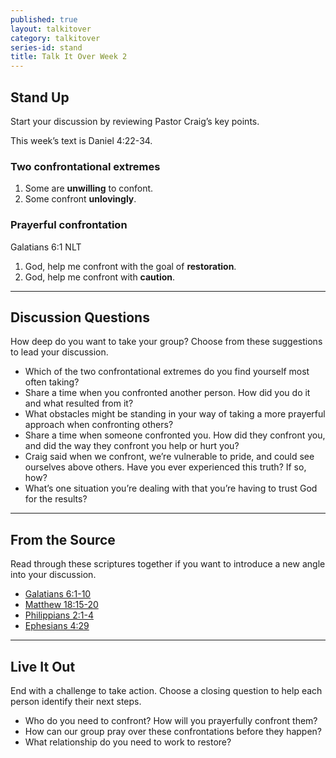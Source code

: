 ```yaml
---
published: true
layout: talkitover
category: talkitover
series-id: stand
title: Talk It Over Week 2
---
```


## Stand Up
<p class="lead">Start your discussion by reviewing Pastor Craig’s key points.</p>

This week’s text is Daniel 4:22-34.

### Two confrontational extremes

1. Some are **unwilling** to confont.
2. Some confront **unlovingly**.

### Prayerful confrontation

Galatians 6:1 NLT

1. God, help me confront with the goal of **restoration**.
2. God, help me confront with **caution**.

* * *

## Discussion Questions
<p class="lead">How deep do you want to take your group? Choose from these suggestions to lead your discussion.</p>

* Which of the two confrontational extremes do you find yourself most often taking?
* Share a time when you confronted another person. How did you do it and what resulted from it?
* What obstacles might be standing in your way of taking a more prayerful approach when confronting others?
* Share a time when someone confronted you. How did they confront you, and did the way they confront you help or hurt you?
* Craig said when we confront, we’re vulnerable to pride, and could see ourselves above others. Have you ever experienced this truth? If so, how?
* What’s one situation you’re dealing with that you’re having to trust God for the results?

* * *

## From the Source
<p class="lead">Read through these scriptures together if you want to introduce a new angle into your discussion.</p>

* <a href="https://www.bible.com/bible/111/gal.6.1-10.niv" target="_blank">Galatians 6:1-10 <i class="icon-window"></i></a>
* <a href="https://www.bible.com/bible/111/mat.18.15-20.niv" target="_blank">Matthew 18:15-20 <i class="icon-window"></i></a>
* <a href="https://www.bible.com/bible/111/php.2.1-4.niv" target="_blank">Philippians 2:1-4 <i class="icon-window"></i></a>
* <a href="https://www.bible.com/bible/111/eph.4.29.niv" target="_blank">Ephesians 4:29 <i class="icon-winow"></i></a>

* * *

## Live It Out
<p class="lead">End with a challenge to take action. Choose a closing question to help each person identify their next steps.</p>

* Who do you need to confront? How will you prayerfully confront them?
* How can our group pray over these confrontations before they happen?
* What relationship do you need to work to restore?
